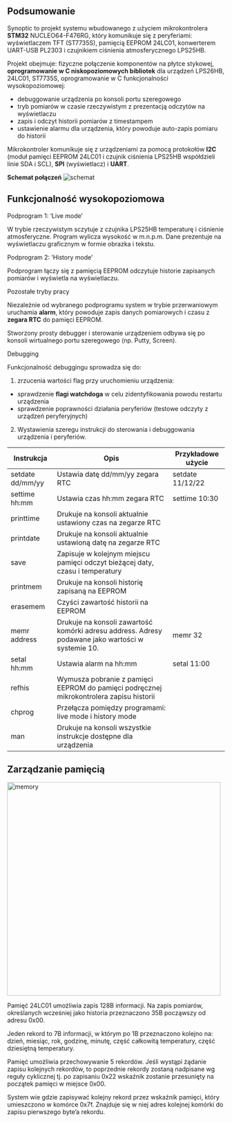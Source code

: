 ## Podsumowanie
Synoptic to projekt systemu wbudowanego z użyciem mikrokontrolera **STM32** NUCLEO64-F476RG, który komunikuje się z peryferiami: wyświetlaczem TFT (ST7735S), pamięcią EEPROM 24LC01, konwerterem UART-USB PL2303 i czujnikiem ciśnienia atmosferycznego LPS25HB.

Projekt obejmuje: fizyczne połączenie komponentów na płytce stykowej, **oprogramowanie w C niskopoziomowych bibliotek** dla urządzeń LPS26HB, 24LC01, ST7735S, oprogramowanie w C funkcjonalności wysokopoziomowej: 

- debuggowanie urządzenia po konsoli portu szeregowego
- tryb pomiarów w czasie rzeczywistym z prezentacją odczytów na wyświetlaczu
- zapis i odczyt historii pomiarów z timestampem
- ustawienie alarmu dla urządzenia, który powoduje auto-zapis pomiaru do historii

Mikrokontroler komunikuje się z urządzeniami za pomocą protokołów **I2C** (moduł pamięci EEPROM 24LC01 i czujnik ciśnienia LPS25HB współdzieli linie SDA i SCL), **SPI** (wyświetlacz) i **UART**.

**Schemat połączeń**
![schemat](https://user-images.githubusercontent.com/106841261/179467229-f1d3b543-00c1-4221-a203-384294190a52.png)

## Funkcjonalność wysokopoziomowa

Podprogram 1: ‘Live mode’

W trybie rzeczywistym sczytuje z czujnika LPS25HB temperaturę i ciśnienie atmosferyczne. Program wylicza wysokość w m.n.p.m. Dane prezentuje na wyświetlaczu graficznym w formie obrazka i tekstu.

Podprogram 2: ‘History mode’

Podprogram łączy się z pamięcią EEPROM odczytuje historie zapisanych pomiarów i wyświetla na wyświetlaczu. 

Pozostałe tryby pracy

Niezależnie od wybranego podprogramu system w trybie przerwaniowym uruchamia **alarm**, który powoduje zapis danych pomiarowych i czasu z **zegara RTC** do pamięci EEPROM. 

Stworzony prosty debugger i sterowanie urządzeniem odbywa się po konsoli wirtualnego portu szeregowego (np. Putty, Screen). 

Debugging

Funkcjonalność debuggingu sprowadza się do:

1. zrzucenia wartości flag przy uruchomieniu urządzenia:

- sprawdzenie **flagi watchdoga** w celu zidentyfikowania powodu restartu urządzenia
- sprawdzenie poprawności działania peryferiów (testowe odczyty z urządzeń peryferyjnych)
2. Wystawienia szeregu instrukcji do sterowania i debuggowania urządzenia i peryferiów.

| Instrukcja | Opis | Przykładowe użycie |
| --- | --- | --- |
| setdate dd/mm/yy | Ustawia datę dd/mm/yy zegara RTC | setdate 11/12/22 |
| settime hh:mm | Ustawia czas hh:mm zegara RTC | settime 10:30 |
| printtime | Drukuje na konsoli aktualnie ustawiony czas na zegarze RTC |  |
| printdate | Drukuje na konsoli aktualnie ustawioną datę na zegarze RTC |  |
| save | Zapisuje w kolejnym miejscu pamięci odczyt bieżącej daty, czasu i temperatury |  |
| printmem | Drukuje na konsoli historię zapisaną na EEPROM |  |
| erasemem | Czyści zawartość historii na EEPROM |  |
| memr address | Drukuje na konsoli zawartość komórki adresu address. Adresy podawane jako wartości w systemie 10. | memr 32 |
| setal hh:mm | Ustawia alarm na hh:mm | setal 11:00 |
| refhis | Wymusza pobranie z pamięci EEPROM do pamięci podręcznej mikrokontrolera zapisu historii |  |
| chprog | Przełącza pomiędzy programami: live mode i history mode |  |
| man | Drukuje na konsoli wszystkie instrukcje dostępne dla urządzenia |  |

## Zarządzanie pamięcią
<img width="494" alt="memory" src="https://user-images.githubusercontent.com/106841261/179468684-8faf6774-02f8-4b0f-a1a5-7d7348af77af.png">

Pamięć 24LC01 umożliwia zapis 128B informacji. Na zapis pomiarów, określanych wcześniej jako historia przeznaczono 35B począwszy od adresu 0x00.

Jeden rekord to 7B informacji, w którym po 1B przeznaczono kolejno na: dzień, miesiąc, rok, godzinę, minutę, część całkowitą temperatury, część dziesiętną temperatury. 

Pamięć umożliwia przechowywanie 5 rekordów. Jeśli wystąpi żądanie zapisu kolejnych rekordów, to poprzednie rekordy zostaną nadpisane wg reguły cyklicznej tj. po zapisaniu 0x22 wskaźnik zostanie przesunięty na początek pamięci w miejsce 0x00.

System wie gdzie zapisywać kolejny rekord przez wskaźnik pamięci, który umieszczono w komórce 0x7f. Znajduje się w niej adres kolejnej komórki do zapisu pierwszego byte’a rekordu.

